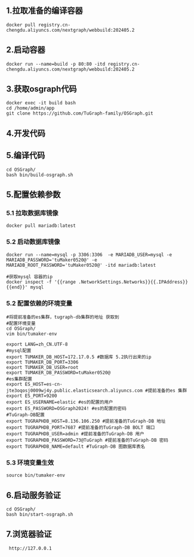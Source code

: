 ## 1.拉取准备的编译容器
    docker pull registry.cn-chengdu.aliyuncs.com/nextgraph/webbuild:202405.2
## 2.启动容器
    docker run --name=build -p 80:80 -itd registry.cn-chengdu.aliyuncs.com/nextgraph/webbuild:202405.2
## 3.获取osgraph代码
    docker exec -it build bash
    cd /home/admin/app
    git clone https://github.com/TuGraph-family/OSGraph.git
## 4.开发代码

## 5.编译代码
    cd OSGraph/
    bash bin/build-osgraph.sh
## 5.配置依赖参数
### 5.1 拉取数据库镜像
    docker pull mariadb:latest
### 5.2 启动数据库镜像
    docker run --name=mysql -p 3306:3306  -e MARIADB_USER=mysql -e MARIADB_PASSWORD='tuMaker0520@' -e MARIADB_ROOT_PASSWORD='tuMaker0520@' -itd mariadb:latest

    #获取mysql 容器的ip
    docker inspect -f '{{range .NetworkSettings.Networks}}{{.IPAddress}}{{end}}' mysql 
### 5.2 配置依赖的环境变量
    #将提前准备的es集群，tugraph-db集群的地址 获取到
    #配置环境变量
    cd OSGraph/
    vim bin/tumaker-env

    export LANG=zh_CN.UTF-8
    #mysql配置
    export TUMAKER_DB_HOST=172.17.0.5 #数据库 5.2执行出来的ip
    export TUMAKER_DB_PORT=3306
    export TUMAKER_DB_USER=root
    export TUMAKER_DB_PASSWORD=tuMaker0520@
    #es集群配置
    export ES_HOST=es-cn-jte3oqosj0009wj4y.public.elasticsearch.aliyuncs.com #提前准备的es 集群
    export ES_PORT=9200
    export ES_USERNAME=elastic #es的配置的用户
    export ES_PASSWORD=OSGraph2024! #es的配置的密码
    #TuGraph-DB配置
    export TUGRAPHDB_HOST=8.136.106.250 #提前准备的TuGraph-DB 地址
    export TUGRAPHDB_PORT=7687 #提前准备的TuGraph-DB BOLT 端口
    export TUGRAPHDB_USER=admin #提前准备的TuGraph-DB 用户
    export TUGRAPHDB_PASSWORD=73@TuGraph #提前准备的TuGraph-DB 密码
    export TUGRAPHDB_NAME=default #TuGraph-DB 图数据库表名

### 5.3 环境变量生效
    source bin/tumaker-env
## 6.启动服务验证
    cd OSGraph/
    bash bin/start-osgraph.sh
## 7.浏览器验证

     http://127.0.0.1

